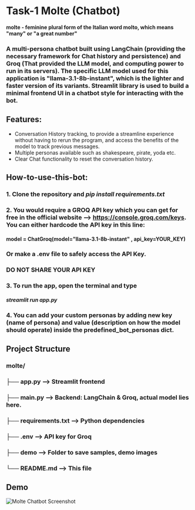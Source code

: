 # Task-1  Molte (Chatbot)

**molte  - feminine plural form of the Italian word molto, which means "many" or "a great number"** 

### A multi-persona chatbot built using **LangChain** (providing the necessary framework for Chat history and persistence) and **Groq** (That provided the LLM model, and computing power to run in its servers). The specific LLM model used for this application is "llama-3.1-8b-instant", which is the lighter and faster version of its variants. Streamlit library is used to build a minimal frontend UI in a chatbot style for interacting with the bot. 

## Features:
- Conversation History tracking, to provide a streamline experience without having to rerun the program, and access the benefits of the model to track previous messages. 
- Multiple personas available such as shakespeare, pirate, yoda etc.
- Clear Chat functionality to reset the conversation history.

## How-to-use-this-bot: 

### 1. Clone the repository and *pip install requirements.txt*
### 2. You would require a GROQ API key which you can get for free in the official website --> https://console.groq.com/keys. You can either hardcode the API key in this line: 
#### model = ChatGroq(model="llama-3.1-8b-instant" , api_key=YOUR_KEY)
### Or make a .env file to safely access the API Key. 
### **DO NOT SHARE YOUR API KEY**


### 3. To run the app, open the terminal and type
#### *streamlit run app.py*

### 4. You can add your custom personas by adding new key (name of persona) and value (description on how the model should operate) inside the predefined_bot_personas dict.


## Project Structure

### molte/
### ├── app.py           --> Streamlit frontend
### ├── main.py          --> Backend: LangChain & Groq, actual model lies here. 
### ├── requirements.txt --> Python dependencies
### ├── .env             --> API key for Groq 
### ├── demo             --> Folder to save samples, demo images
### └── README.md        --> This file


## Demo 
![Molte Chatbot Screenshot](molte/demo/image.png)
